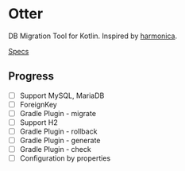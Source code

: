 # Otter

DB Migration Tool for Kotlin. Inspired by [harmonica](https://github.com/KenjiOhtsuka/harmonica).

[Specs](https://www.notion.so/goodgoodman/Otter-9dd4f8307c27415a8d7d2ccf2dee2768)

## Progress

- [ ] Support MySQL, MariaDB
- [ ] ForeignKey
- [ ] Gradle Plugin - migrate
- [ ] Support H2
- [ ] Gradle Plugin - rollback
- [ ] Gradle Plugin - generate
- [ ] Gradle Plugin - check
- [ ] Configuration by properties
